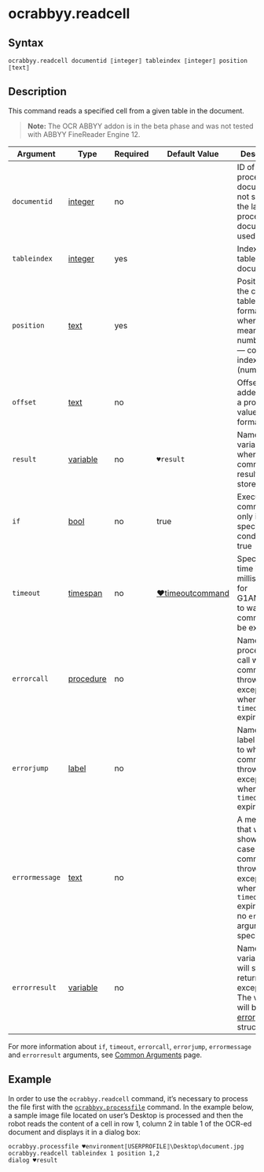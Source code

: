 # ocrabbyy.readcell

## Syntax

```G1ANT
ocrabbyy.readcell documentid ⟦integer⟧ tableindex ⟦integer⟧ position ⟦text⟧ 
```

## Description

This command reads a specified cell from a given table in the document.

> **Note:** The OCR ABBYY addon is in the beta phase and was not tested with ABBYY FineReader Engine 12.

| Argument | Type | Required | Default Value | Description |
| -------- | ---- | -------- | ------------- | ----------- |
|`documentid`| [integer](G1ANT.Language/G1ANT.Language/Structures/IntegerStructure.md) | no | | ID of a processed document. If not specified, the last processed document is used |
|`tableindex`| [integer](G1ANT.Language/G1ANT.Language/Structures/IntegerStructure.md) | yes |  | Index of a table in a document |
|`position`| [text](G1ANT.Language/G1ANT.Language/Structures/TextStructure.md) | yes | | Position of the cell in the table in `X,Y` format, where `X` means row number and `Y` — column index (number) |
|`offset`| [text](G1ANT.Language/G1ANT.Language/Structures/TextStructure.md) | no | | Offset to be added to get a proper value in `X,Y` format |
| `result`       | [variable](G1ANT.Language/G1ANT.Language/Structures/VariableStructure.md) | no       | `♥result`                                                   | Name of a variable where the command's result will be stored |
| `if`           | [bool](G1ANT.Language/G1ANT.Language/Structures/BooleanStructure.md) | no       | true                                                        | Executes the command only if a specified condition is true   |
| `timeout`      | [timespan](G1ANT.Language/G1ANT.Language/Structures/TimeSpanStructure.md) | no       | [♥timeoutcommand](G1ANT.Language/G1ANT.Addon.Core/Variables/TimeoutCommandVariable.md) | Specifies time in milliseconds for G1ANT.Robot to wait for the command to be executed |
| `errorcall`    | [procedure](G1ANT.Language/G1ANT.Language/Structures/ProcedureStructure.md) | no       |                                                             | Name of a procedure to call when the command throws an exception or when a given `timeout` expires |
| `errorjump`    | [label](G1ANT.Language/G1ANT.Language/Structures/LabelStructure.md) | no       |                                                             | Name of the label to jump to when the command throws an exception or when a given `timeout` expires |
| `errormessage` | [text](G1ANT.Language/G1ANT.Language/Structures/TextStructure.md) | no       |                                                             | A message that will be shown in case the command throws an exception or when a given `timeout` expires, and no `errorjump` argument is specified |
| `errorresult`  | [variable](G1ANT.Language/G1ANT.Language/Structures/VariableStructure.md) | no       |                                                             | Name of a variable that will store the returned exception. The variable will be of [error](G1ANT.Language/G1ANT.Language/Structures/ErrorStructure.md) structure  |

For more information about `if`, `timeout`, `errorcall`, `errorjump`, `errormessage` and `errorresult` arguments, see [Common Arguments](G1ANT.Manual/appendices/common-arguments.md) page.

## Example

In order to use the `ocrabbyy.readcell` command, it’s necessary to process the file first with the [`ocrabbyy.processfile`](G1ANT.Addon/G1ANT.Addon.Ocr.AbbyyFineReader/G1ANT.Addon.Ocr.AbbyyFineReader/Commands/OcrAbbyyProcessFileCommand.md) command. In the example below, a sample image file located on user’s Desktop is processed and then the robot reads the content of a cell in row 1, column 2 in table 1 of the OCR-ed document and displays it in a dialog box:

```G1ANT
ocrabbyy.processfile ♥environment⟦USERPROFILE⟧\Desktop\document.jpg
ocrabbyy.readcell tableindex 1 position 1,2
dialog ♥result
```

